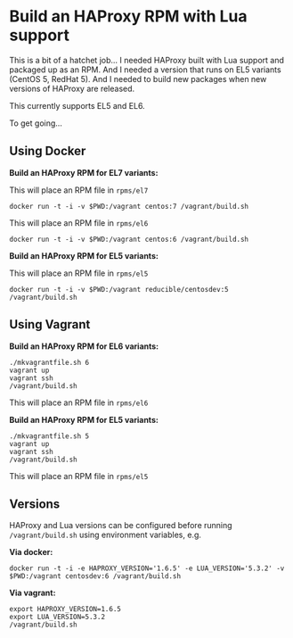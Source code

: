 # Build an HAProxy RPM with Lua support

This is a bit of a hatchet job... I needed HAProxy built with Lua support and packaged up as an RPM. And I needed a version that runs on EL5 variants (CentOS 5, RedHat 5). And I needed to build new packages when new versions of HAProxy are released.

This currently supports EL5 and EL6.

To get going...

## Using Docker

**Build an HAProxy RPM for EL7 variants:**

This will place an RPM file in `rpms/el7`

```
docker run -t -i -v $PWD:/vagrant centos:7 /vagrant/build.sh
```

This will place an RPM file in `rpms/el6`

```
docker run -t -i -v $PWD:/vagrant centos:6 /vagrant/build.sh
```

**Build an HAProxy RPM for EL5 variants:**

This will place an RPM file in `rpms/el5`

```
docker run -t -i -v $PWD:/vagrant reducible/centosdev:5 /vagrant/build.sh
```


## Using Vagrant

**Build an HAProxy RPM for EL6 variants:**

```
./mkvagrantfile.sh 6
vagrant up
vagrant ssh
/vagrant/build.sh
```

This will place an RPM file in `rpms/el6`

**Build an HAProxy RPM for EL5 variants:**

```
./mkvagrantfile.sh 5
vagrant up
vagrant ssh
/vagrant/build.sh
```

This will place an RPM file in `rpms/el5`

## Versions

HAProxy and Lua versions can be configured before running `/vagrant/build.sh` using environment variables, e.g.

**Via docker:**

```
docker run -t -i -e HAPROXY_VERSION='1.6.5' -e LUA_VERSION='5.3.2' -v $PWD:/vagrant centosdev:6 /vagrant/build.sh
```

**Via vagrant:**

```
export HAPROXY_VERSION=1.6.5
export LUA_VERSION=5.3.2
/vagrant/build.sh
```

